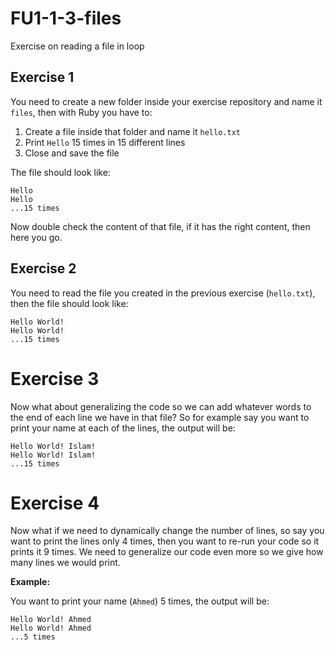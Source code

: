 # FU1-1-3-files
Exercise on reading a file in loop

## Exercise 1

You need to create a new folder inside your exercise repository and name it `files`, then with Ruby you have to:

1. Create a file inside that folder and name it `hello.txt`
2. Print `Hello` 15 times in 15 different lines
3. Close and save the file

The file should look like:

```
Hello
Hello
...15 times
```

Now double check the content of that file, if it has the right content, then here you go.

## Exercise 2

You need to read the file you created in the previous exercise (`hello.txt`), then the file should look like:

```
Hello World!
Hello World!
...15 times
```

# Exercise 3

Now what about generalizing the code so we can add whatever words to the end of each line we have in that file? So for example say you want to print your name at each of the lines, the output will be:

```
Hello World! Islam!
Hello World! Islam!
...15 times
```

# Exercise 4

Now what if we need to dynamically change the number of lines, so say you want to print the lines only 4 times, then you want to re-run your code so it prints it 9 times. We need to generalize our code even more so we give how many lines we would print.

**Example:**

You want to print your name (`Ahmed`) 5 times, the output will be:

```
Hello World! Ahmed
Hello World! Ahmed
...5 times
```


